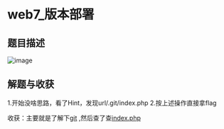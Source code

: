 web7_版本部署
====
题目描述
------
![image](https://user-images.githubusercontent.com/71497784/124852069-54955400-dfd6-11eb-82b4-faef0acfc05b.png)

解题与收获
----
1.开始没啥思路，看了Hint，发现url/.git/index.php
2.按上述操作直接拿flag

收获：主要就是了解下[git](https://blog.csdn.net/weixin_45158297/article/details/103133336?utm_medium=distribute.pc_relevant.none-task-blog-baidujs_title-1&spm=1001.2101.3001.42424)
,然后查了查[index.php](https://docs.joomla.org/What_is_the_purpose_of_the_index.php_file%3F)


